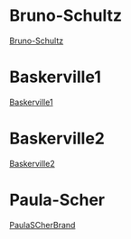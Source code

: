 
# Bruno-Schultz

[Bruno-Schultz](https://emckay03.github.io/My-Filing-Cabinet/gh-pages/schultz/bruno-schultz-4.html) 

# Baskerville1

[Baskerville1](https://emckay03.github.io/My-Filing-Cabinet/gh-pages/Baskerville1/baskerville1.html)

# Baskerville2

[Baskerville2](https://emckay03.github.io/My-Filing-Cabinet/gh-pages/Baskerville1/baskerville2.html)

# Paula-Scher
[PaulaSCherBrand](https://emckay03.github.io/My-Filing-Cabinet/gh-pages/paulascher/paulascherbrand.html)